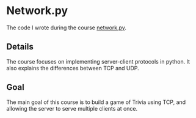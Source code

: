 # Network.py
The code I wrote during the course [network.py](https://courses.campus.gov.il/courses/course-v1:CS+GOV_CS_networkpy103+2020_1/course/).
## Details
The course focuses on implementing server-client protocols in python. It also explains the differences between TCP and UDP.
## Goal
The main goal of this course is to build a game of Trivia using TCP, and allowing the server to serve multiple clients at once.
